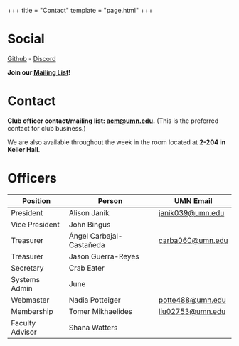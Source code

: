 +++
title = "Contact"
template = "page.html"
+++

Social
=============

[Github](https://github.com/acmumn) -
[Discord](/discord)

**Join our [Mailing List](https://z.umn.edu/acmnews)!**

Contact
=======

**Club officer contact/mailing list: [acm@umn.edu](mailto:acm@umn.edu).** (This is the preferred contact for club business.)

We are also available throughout the week in the room located at **2-204 in Keller Hall**. 

Officers
========

| Position            | Person                    | UMN Email                                   |
|---------------------|---------------------------|---------------------------------------------|
| President           | Alison Janik              | [janik039@umn.edu](mailto:janik039@umn.edu) |
| Vice President      | John Bingus               |                                             |
| Treasurer           | Ángel Carbajal-Castañeda  | [carba060@umn.edu](mailto:carba060@umn.edu) |
| Treasurer           | Jason Guerra-Reyes        |                                             |
| Secretary           | Crab Eater                |                                             |
| Systems Admin       | June                      |                                             |
| Webmaster           | Nadia Potteiger           | [potte488@umn.edu](mailto:potte488@umn.edu) |
| Membership          | Tomer Mikhaelides         | [liu02753@umn.edu](mailto:liu02753@umn.edu) |
| Faculty Advisor     | Shana Watters             |                                             |
